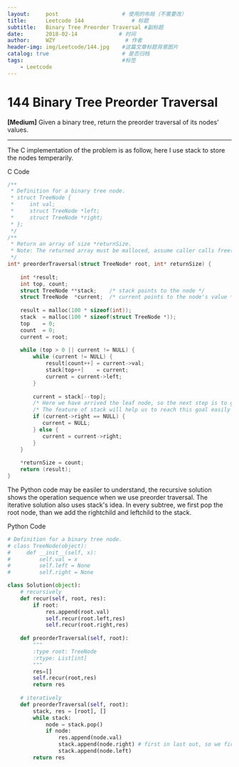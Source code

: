 ```yaml
---
layout:     post                    # 使用的布局（不需要改）
title:      Leetcode 144               # 标题 
subtitle:   Binary Tree Preorder Traversal #副标题
date:       2018-02-14             # 时间
author:     WZY                      # 作者
header-img: img/Leetcode/144.jpg    #这篇文章标题背景图片
catalog: true                       # 是否归档
tags:                               #标签
    - Leetcode
--- 
```

# 144 Binary Tree Preorder Traversal
**[Medium]**
Given a binary tree, return the preorder traversal of its nodes' values.

***

The C implementation of the problem is as follow, here I use stack to store the nodes temperarily.

C Code
```c
/**
 * Definition for a binary tree node.
 * struct TreeNode {
 *     int val;
 *     struct TreeNode *left;
 *     struct TreeNode *right;
 * };
 */
/**
 * Return an array of size *returnSize.
 * Note: The returned array must be malloced, assume caller calls free().
 */
int* preorderTraversal(struct TreeNode* root, int* returnSize) {
   
    int *result;
    int top, count;
    struct TreeNode **stack;    /* stack points to the node */
    struct TreeNode  *current;  /* current points to the node's value */
    
    result = malloc(100 * sizeof(int));
    stack  = malloc(100 * sizeof(struct TreeNode *));
    top    = 0;
    count  = 0;
    current = root;
    
    while (top > 0 || current != NULL) {  
        while (current != NULL) {
            result[count++] = current->val;
            stack[top++]    = current;
            current = current->left;
        }
        
        current = stack[--top]; 
        /* Here we have arrived the leaf node, so the next step is to go back and search the right one */
        /* The feature of stack will help us to reach this goal easily */
        if (current->right == NULL) {
           current = NULL;
        } else {
           current = current->right;
        }
    }
    
    *returnSize = count;
    return (result);
}
```

The Python code may be easiler to understand, the recursive solution shows the operation sequence when we use preorder traversal.
The iterative solution also uses stack's idea. In every subtree, we first pop the root node, than we add the rightchild and leftchild to the stack.

Python Code
```python
# Definition for a binary tree node.
# class TreeNode(object):
#     def __init__(self, x):
#         self.val = x
#         self.left = None
#         self.right = None

class Solution(object):
    # recursively
    def recur(self, root, res):
        if root:
            res.append(root.val)
            self.recur(root.left,res)
            self.recur(root.right,res)
        
    def preorderTraversal(self, root):
        """
        :type root: TreeNode
        :rtype: List[int]
        """
        res=[]
        self.recur(root,res)
        return res
        
    # iteratively
    def preorderTraversal(self, root):
        stack, res = [root], []
        while stack:
            node = stack.pop()
            if node:
                res.append(node.val)
                stack.append(node.right) # first in last out, so we first append 'right'
                stack.append(node.left)
        return res
```

